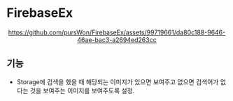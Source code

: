 # FirebaseEx

<div align="center">

https://github.com/pursWon/FirebaseEx/assets/99719661/da80c188-9646-46ae-bac3-a2694ed263cc

</div>

## 기능

- Storage에 검색을 했을 때 해당되는 이미지가 있으면 보여주고 없으면 검색어가 없다는 것을 보여주는 이미지를 보여주도록 설정. 
